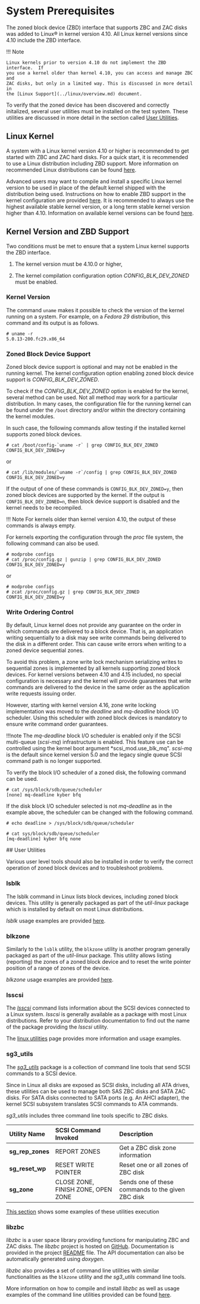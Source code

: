 # System Prerequisites

The zoned block device (ZBD) interface that supports ZBC and ZAC disks was
added to Linux&reg; in kernel version 4.10. All Linux kernel versions since
4.10 include the ZBD interface.

!!! Note

    Linux kernels prior to version 4.10 do not implement the ZBD interface.  If
    you use a kernel older than kernel 4.10, you can access and manage ZBC and
    ZAC disks, but only in a limited way. This is discussed in more detail in
    the [Linux Support](../linux/overview.md) document.

To verify that the zoned device has been discovered and correctly initalized,
several user utilities must be installed on the test system. These utilities are discussed in more detail in the section called [User Utilities](#prerequisites_user_utilities).

## Linux Kernel

A system with a Linux kernel version 4.10 or higher is recommended to get
started with ZBC and ZAC hard disks. For a quick start, it is recommended to
use a Linux distribution including ZBD support. More information on recommended
Linux distributions can be found [here](../distributions/linux.md).

Advanced users may want to compile and install a specific Linux kernel version
to be used in place of the default kernel shipped with the distribution being
used. Instructions on how to enable ZBD support in the kernel configuration
are provided [here](../linux/config.md).
It is recommended to always use the highest available stable kernel version, or
a long term stable kernel version higher than 4.10. Information on available
kernel versions can be found
<a href="https://www.kernel.org/" target="_blank">here</a>.

## Kernel Version and ZBD Support

Two conditions must be met to ensure that a system Linux kernel supports the
ZBD interface.

1. The kernel version must be 4.10.0 or higher,

2. The kernel compilation configuration option *CONFIG_BLK_DEV_ZONED* must be
   enabled.

### Kernel Version

The command `uname` makes it possible to check the version of the
kernel running on a system. For example, on a *Fedora 29*
distribution, this command and its output is as follows.

    # uname -r
    5.0.13-200.fc29.x86_64

### Zoned Block Device Support

Zoned block device support is optional and may not be enabled in the running
kernel. The kernel configuration option enabling zoned block device support is
*CONFIG_BLK_DEV_ZONED*.

To check if the *CONFIG_BLK_DEV_ZONED* option is enabled for the kernel, several
method can be used. Not all method may work for a particular distribution.
In many cases, the configuration file for the running kernel can be found under
the `/boot` directory and/or within the directory containing the kernel modules.

In such case, the following commands allow testing if the installed kernel
supports zoned block devices.

```plaintext
# cat /boot/config-`uname -r` | grep CONFIG_BLK_DEV_ZONED
CONFIG_BLK_DEV_ZONED=y
```

or

```plaintext
# cat /lib/modules/`uname -r`/config | grep CONFIG_BLK_DEV_ZONED
CONFIG_BLK_DEV_ZONED=y
```

If the output of one of these commands is `CONFIG_BLK_DEV_ZONED=y`, then zoned
block devices are supported by the kernel. If the output is
`CONFIG_BLK_DEV_ZONED=n`, then block device support is disabled and the kernel
needs to be recompiled.

!!! Note
    For kernels older than kernel version 4.10, the output of these commands is
    always empty.

For kernels exporting the configuration through the *proc* file system, the
following command can also be used.

```plaintext
# modprobe configs
# cat /proc/config.gz | gunzip | grep CONFIG_BLK_DEV_ZONED
CONFIG_BLK_DEV_ZONED=y
```

or

```plaintext
# modprobe configs
# zcat /proc/config.gz | grep CONFIG_BLK_DEV_ZONED
CONFIG_BLK_DEV_ZONED=y
```

### Write Ordering Control

By default, Linux kernel does not provide any guarantee on the order in which
commands are delivered to a block device. That is, an application writing
sequentially to a disk may see write commands being delivered to the disk in a
different order. This can cause write errors when writing to a zoned device
sequential zones.

To avoid this problem, a zone write lock mechanism serializing writes to
sequential zones is implemented by all kernels supporting zoned block devices.
For kernel versions between 4.10 and 4.15 included, no special configuration is
necessary and the kernel will provide guarantees that write commands are
delivered to the device in the same order as the application write requests
issuing order.

However, starting with kernel version 4.16, zone write locking implementation
was moved to the *deadline* and *mq-deadline* block I/O scheduler. Using this
scheduler with zoned block devices is mandatory to ensure write command order
guarantees.

!!!note
	The *mq-deadline* block I/O scheduler is enabled only if the SCSI
	multi-queue (*scsi-mq*) infrastructure is enabled. This feature use can
	be controlled using the kernel boot argument *scsi_mod.use_blk_mq".
	*scsi-mq* is the default since kernel version 5.0 and the legacy single
	queue SCSI command path is no longer supported.

To verify the block I/O scheduler of a zoned disk, the following command can be
used.

```plaintext
# cat /sys/block/sdb/queue/scheduler
[none] mq-deadline kyber bfq
```

If the disk block I/O scheduler selected is not *mq-deadline* as in the example
above, the scheduler can be changed with the following command.

```plaintext
# echo deadline > /sys/block/sdb/queue/scheduler

# cat sys/block/sdb/queue/scheduler
[mq-deadline] kyber bfq none
```          

<a name="prerequisites_user_utilities">
## User Utilities
</a>

Various user level tools should also be installed in order to verify the
correct operation of zoned block devices and to troubleshoot problems.

### lsblk

The lsblk command in Linux lists block devices, including zoned block devices.
This utility is generally packaged as part of the *util-linux* package which is
installed by default on most Linux distributions.

*lsblk* usage examples are provided [here](../linux/utilities/#lsblk).

### blkzone

Similarly to the `lsblk` utility, the `blkzone` utility is another program
generally packaged as part of the *util-linux* package. This utility allows
listing (reporting) the zones of a zoned block device and to reset the write
pointer position of a range of zones of the device.

*blkzone* usage examples are provided [here](../projects/util-linux.md#blkzone).

### lsscsi

The <a href="http://sg.danny.cz/scsi/lsscsi.html" target="_blank">*lsscsi*</a>
command lists information about the SCSI devices connected to a Linux system.
*lsscsi* is generally available as a package with most Linux distributions.
Refer to your distribution documentation to find out the name of the package
providing the *lsscsi* utility.

The [linux utilities](../projects/sg3utils.md#lsscsi) page provides more information
and usage examples.

### sg3_utils

The <a href="http://sg.danny.cz/sg/sg3_utils.html" target="_blank">*sg3_utils*</a>
package is a collection of command line tools that send SCSI commands to a SCSI
device.

Since in Linux all disks are exposed as SCSI disks, including all ATA drives,
these utilities can be used to manage both SAS ZBC disks and SATA ZAC disks.
For SATA disks connected to SATA ports (e.g. An AHCI adapter), the kernel SCSI
subsystem translates SCSI commands to ATA commands.

*sg3_utils* includes three command line tools specific to ZBC disks.

<center>

| Utility Name     | SCSI Command Invoked   | Description                     |
| :--------------- | :--------------------- | :------------------------------ |
| **sg_rep_zones** | REPORT ZONES           | Get a ZBC disk zone information |
| **sg_reset_wp**  | RESET WRITE POINTER    | Reset one or all zones of ZBC disk |
| **sg_zone**      | CLOSE ZONE, FINISH ZONE, OPEN ZONE | Sends one of these commands to the given ZBC disk |

</center>

[This section](../projects/sg3utils.md#sg3_utils) shows some examples of these
utilities execution

### libzbc

*libzbc* is a user space library providing functions for manipulating ZBC and
ZAC disks.  The *libzbc* project is hosted on
<a href="https://github.com/westerndigitalcorporation/libzbc" target="_blank">
GitHub</a>. Documentation is provided in the project
<a href="https://github.com/westerndigitalcorporation/libzbc/blob/master/README.md"
target="_blank"> README</a> file. The API documentation can also be
automatically generated using *doxygen*.

*libzbc* also provides a set of command line utilities with similar
functionalities as the `blkzone` utility and *the sg3_utils* command line tools.

More information on how to compile and install *libzbc* as well as usage
examples of the command line utilities provided can be found
[here](../projects/libzbc.md).


